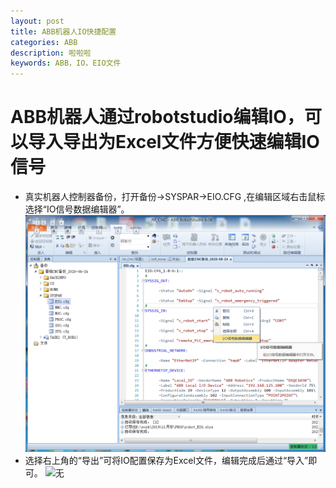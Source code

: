 ```yaml
---
layout: post
title: ABB机器人IO快捷配置
categories: ABB
description: 啦啦啦
keywords: ABB，IO，EIO文件
---
```

# ABB机器人通过robotstudio编辑IO，可以导入导出为Excel文件方便快速编辑IO信号

- 真实机器人控制器备份，打开备份->SYSPAR->EIO.CFG ,在编辑区域右击鼠标选择“IO信号数据编辑器”。
  ![无](/images/blog/EIO快捷编辑_2.png)
- 选择右上角的“导出”可将IO配置保存为Excel文件，编辑完成后通过“导入”即可。
  ![无](/images/blog/EIO快捷编辑_1.png)
